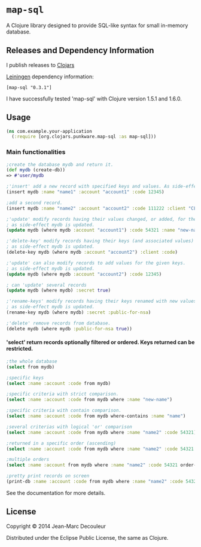 # `map-sql`

A Clojure library designed to provide SQL-like syntax for small in-memory database.


## Releases and Dependency Information

I publish releases to [Clojars]

[Leiningen] dependency information:

    [map-sql "0.3.1"]

[Clojars]: http://clojars.org/map-sql
[Leiningen]: http://leiningen.org/

I have successfully tested 'map-sql' with Clojure version 1.5.1 and 1.6.0.


## Usage

```clj
(ns com.example.your-application
  (:require [org.clojars.punkware.map-sql :as map-sql]))
```

### Main functionalities

```clj
;create the database mydb and return it.
(def mydb (create-db))
=> #'user/mydb

;'insert' add a new record with specified keys and values. As side-effect mydb is updated.
(insert mydb :name "name1" :account "account1" :code 12345)

;add a second record.
(insert mydb :name "name2" :account "account2" :code 111222 :client "CL-2")

;'update' modify records having their values changed, or added, for the given keys.
; as side-effect mydb is updated.
(update mydb (where mydb :account "account1") :code 54321 :name "new-name")

;'delete-key' modify records having their keys (and associated values) removed.
; as side-effect mydb is updated.
(delete-key mydb (where mydb :account "account2") :client :code)

;'update' can also modify records to add values for the given keys.
; as side-effect mydb is updated.
(update mydb (where mydb :account "account2") :code 12345)

; can 'update' several records
(update mydb (where mydb) :secret true)

;'rename-keys' modify records having their keys renamed with new values.
; as side-effect mydb is updated.
(rename-key mydb (where mydb) :secret :public-for-nsa)

;'delete' remove records from database.
(delete mydb (where mydb :public-for-nsa true))
```


#### 'select' return records optionally filtered or ordered. Keys returned can be restricted.

```clj
;the whole database
(select from mydb)

;specific keys
(select :name :account :code from mydb)

;specific criteria with strict comparison.
(select :name :account :code from mydb where :name "new-name")

;specific criteria with contain comparison.
(select :name :account :code from mydb where-contains :name "name")

;several criterias with logical 'or' comparison
(select :name :account :code from mydb where :name "name2" :code 54321)

;returned in a specific order (ascending)
(select :name :account :code from mydb where :name "name2" :code 54321 order-by :code)

;multiple orders
(select :name :account from mydb where :name "name2" :code 54321 order-by :public-for-nsa :account)
```

```clj
;pretty print records on screen
(print-db :name :account :code from mydb where :name "name2" :code 54321 order-by :code)
```

See the documentation for more details.

## License

Copyright © 2014 Jean-Marc Decouleur

Distributed under the Eclipse Public License, the same as Clojure.
